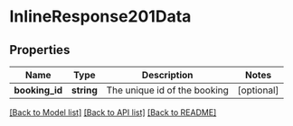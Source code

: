 # InlineResponse201Data

## Properties
Name | Type | Description | Notes
------------ | ------------- | ------------- | -------------
**booking_id** | **string** | The unique id of the booking | [optional] 

[[Back to Model list]](../../README.md#documentation-for-models) [[Back to API list]](../../README.md#documentation-for-api-endpoints) [[Back to README]](../../README.md)

